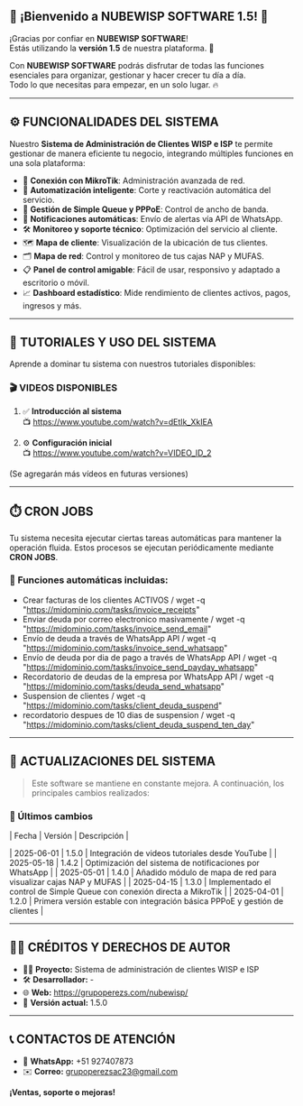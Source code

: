 ## 🎉 ¡Bienvenido a **NUBEWISP SOFTWARE 1.5**! 🚀

¡Gracias por confiar en **NUBEWISP SOFTWARE**!  
Estás utilizando la **versión 1.5** de nuestra plataforma. 🎯

Con **NUBEWISP SOFTWARE** podrás disfrutar de todas las funciones esenciales para organizar, gestionar y hacer crecer tu día a día.  
Todo lo que necesitas para empezar, en un solo lugar. 🔥

---

## ⚙️ FUNCIONALIDADES DEL SISTEMA

Nuestro **Sistema de Administración de Clientes WISP e ISP** te permite gestionar de manera eficiente tu negocio, integrando múltiples funciones en una sola plataforma:

- 📡 **Conexión con MikroTik**: Administración avanzada de red.
- 🔄 **Automatización inteligente**: Corte y reactivación automática del servicio.
- 📶 **Gestión de Simple Queue y PPPoE**: Control de ancho de banda.
- 📲 **Notificaciones automáticas**: Envío de alertas vía API de WhatsApp.
- 🛠️ **Monitoreo y soporte técnico**: Optimización del servicio al cliente.
- 🗺️ **Mapa de cliente**: Visualización de la ubicación de tus clientes.
- 🗂️ **Mapa de red**: Control y monitoreo de tus cajas NAP y MUFAS.
- 📋 **Panel de control amigable**: Fácil de usar, responsivo y adaptado a escritorio o móvil.
- 📈 **Dashboard estadístico**: Mide rendimiento de clientes activos, pagos, ingresos y más.

---

## 🧪 TUTORIALES Y USO DEL SISTEMA

Aprende a dominar tu sistema con nuestros tutoriales disponibles:

### 🎬 VIDEOS DISPONIBLES

1. ✅ **Introducción al sistema**  
   📺 https://www.youtube.com/watch?v=dEtIk_XkIEA

2. ⚙️ **Configuración inicial**  
   📺 https://www.youtube.com/watch?v=VIDEO_ID_2

(Se agregarán más vídeos en futuras versiones)

---

## ⏱️ CRON JOBS

Tu sistema necesita ejecutar ciertas tareas automáticas para mantener la operación fluida. Estos procesos se ejecutan periódicamente mediante **CRON JOBS**.

### 🔁 Funciones automáticas incluidas:

- Crear facturas de los clientes ACTIVOS  /  wget -q "https://midominio.com/tasks/invoice_receipts"
- Enviar deuda por correo electronico masivamente  /  wget -q "https://midominio.com/tasks/invoice_send_email"
- Envío de deuda a través de WhatsApp API /  wget -q "https://midominio.com/tasks/invoice_send_whatsapp"
- Envío de deuda por dia de pago a través de WhatsApp API /  wget -q "https://midominio.com/tasks/invoice_send_payday_whatsapp"
- Recordatorio de deudas de la empresa por WhatsApp API  /   wget -q "https://midominio.com/tasks/deuda_send_whatsapp"
- Suspension de clientes  /   wget -q "https://midominio.com/tasks/client_deuda_suspend"
- recordatorio despues de 10 dias de suspension   /   wget -q "https://midominio.com/tasks/client_deuda_suspend_ten_day"

---

## 📅 ACTUALIZACIONES DEL SISTEMA

> Este software se mantiene en constante mejora. A continuación, los principales cambios realizados:

### 📌 Últimos cambios

| Fecha       | Versión | Descripción                                                                 |

| 2025-06-01  | 1.5.0   | Integración de videos tutoriales desde YouTube                             |
| 2025-05-18  | 1.4.2   | Optimización del sistema de notificaciones por WhatsApp                    |
| 2025-05-01  | 1.4.0   | Añadido módulo de mapa de red para visualizar cajas NAP y MUFAS            |
| 2025-04-15  | 1.3.0   | Implementado el control de Simple Queue con conexión directa a MikroTik    |
| 2025-04-01  | 1.2.0   | Primera versión estable con integración básica PPPoE y gestión de clientes |

---

## 🧑‍💻 CRÉDITOS Y DERECHOS DE AUTOR

- 👨‍💻 **Proyecto:** Sistema de administración de clientes WISP e ISP  
- 🛠️ **Desarrollador:** - 
- 🌐 **Web:** https://grupoperezs.com/nubewisp/ 
- 🔢 **Versión actual:** 1.5.0

---

## 📞 CONTACTOS DE ATENCIÓN

- 📱 **WhatsApp:** +51 927407873  
- ✉️ **Correo:** grupoperezsac23@gmail.com  

**¡Ventas, soporte o mejoras!**


